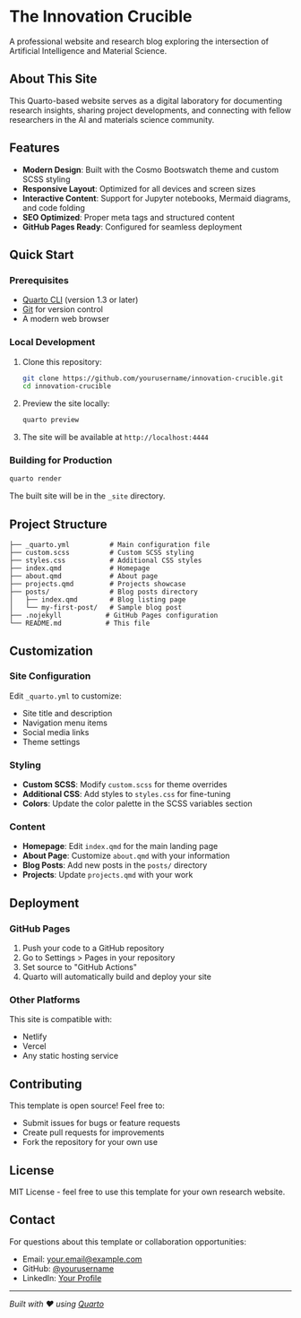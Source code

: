 # The Innovation Crucible

A professional website and research blog exploring the intersection of Artificial Intelligence and Material Science.

## About This Site

This Quarto-based website serves as a digital laboratory for documenting research insights, sharing project developments, and connecting with fellow researchers in the AI and materials science community.

## Features

- **Modern Design**: Built with the Cosmo Bootswatch theme and custom SCSS styling
- **Responsive Layout**: Optimized for all devices and screen sizes  
- **Interactive Content**: Support for Jupyter notebooks, Mermaid diagrams, and code folding
- **SEO Optimized**: Proper meta tags and structured content
- **GitHub Pages Ready**: Configured for seamless deployment

## Quick Start

### Prerequisites

- [Quarto CLI](https://quarto.org/docs/get-started/) (version 1.3 or later)
- [Git](https://git-scm.com/) for version control
- A modern web browser

### Local Development

1. Clone this repository:
   ```bash
   git clone https://github.com/yourusername/innovation-crucible.git
   cd innovation-crucible
   ```

2. Preview the site locally:
   ```bash
   quarto preview
   ```

3. The site will be available at `http://localhost:4444`

### Building for Production

```bash
quarto render
```

The built site will be in the `_site` directory.

## Project Structure

```
├── _quarto.yml          # Main configuration file
├── custom.scss          # Custom SCSS styling
├── styles.css           # Additional CSS styles
├── index.qmd            # Homepage
├── about.qmd            # About page
├── projects.qmd         # Projects showcase
├── posts/               # Blog posts directory
│   ├── index.qmd        # Blog listing page
│   └── my-first-post/   # Sample blog post
├── .nojekyll           # GitHub Pages configuration
└── README.md           # This file
```

## Customization

### Site Configuration

Edit `_quarto.yml` to customize:
- Site title and description
- Navigation menu items
- Social media links
- Theme settings

### Styling

- **Custom SCSS**: Modify `custom.scss` for theme overrides
- **Additional CSS**: Add styles to `styles.css` for fine-tuning
- **Colors**: Update the color palette in the SCSS variables section

### Content

- **Homepage**: Edit `index.qmd` for the main landing page
- **About Page**: Customize `about.qmd` with your information
- **Blog Posts**: Add new posts in the `posts/` directory
- **Projects**: Update `projects.qmd` with your work

## Deployment

### GitHub Pages

1. Push your code to a GitHub repository
2. Go to Settings > Pages in your repository
3. Set source to "GitHub Actions"
4. Quarto will automatically build and deploy your site

### Other Platforms

This site is compatible with:
- Netlify
- Vercel
- Any static hosting service

## Contributing

This template is open source! Feel free to:
- Submit issues for bugs or feature requests
- Create pull requests for improvements
- Fork the repository for your own use

## License

MIT License - feel free to use this template for your own research website.

## Contact

For questions about this template or collaboration opportunities:
- Email: your.email@example.com
- GitHub: [@yourusername](https://github.com/yourusername)
- LinkedIn: [Your Profile](https://linkedin.com/in/yourprofile)

---

*Built with ❤️ using [Quarto](https://quarto.org/)*